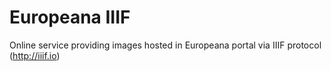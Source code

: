 # Europeana IIIF

Online service providing images hosted in Europeana portal via IIIF protocol (http://iiif.io)
